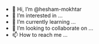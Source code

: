 - 👋 Hi, I’m @hesham-mokhtar
- 👀 I’m interested in ...
- 🌱 I’m currently learning ...
- 💞️ I’m looking to collaborate on ...
- 📫 How to reach me ...

<!---
hesham-mokhtar/hesham-mokhtar is a ✨ special ✨ repository because its `README.md` (this file) appears on your GitHub profile.
You can click the Preview link to take a look at your changes.
--->
